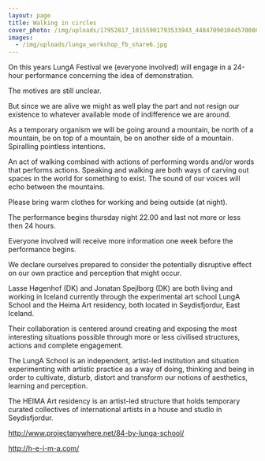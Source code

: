 ```yaml
---
layout: page
title: Walking in circles
cover_photo: /img/uploads/17952817_10155901793533943_4484709010445700860_n.jpg
images:
  - /img/uploads/lunga_workshop_fb_share6.jpg
---
```

On this years LungA Festival we (everyone involved) will engage in a 24-hour performance concerning the idea of demonstration.

The motives are still unclear.

But since we are alive we might as well play the part and not resign our existence to whatever available mode of indifference we are around.

As a temporary organism we will be going around a mountain, be north of a mountain, be on top of a mountain, be on another side of a mountain. Spiralling pointless intentions.

An act of walking combined with actions of performing words and/or words that performs actions. Speaking and walking are both ways of carving out spaces in the world for something to exist. The sound of our voices will echo between the mountains.

Please bring warm clothes for working and being outside (at night).

The performance begins thursday night 22.00 and last not more or less then 24 hours.

Everyone involved will receive more information one week before the performance begins.

We declare ourselves prepared to consider the potentially disruptive effect on our own practice and perception that might occur.

Lasse Høgenhof (DK) and Jonatan Spejlborg (DK) are both living and working in Iceland currently through the experimental art school LungA School and the Heima Art residency, both located in Seydisfjordur, East Iceland.

Their collaboration is centered around creating and exposing the most interesting situations possible through more or less civilised structures, actions and complete engagement.

The LungA School is an independent, artist-led institution and situation experimenting with artistic practice as a way of doing, thinking and being in order to cultivate, disturb, distort and transform our notions of aesthetics, learning and perception.

The HEIMA Art residency is an artist-led structure that holds temporary curated collectives of international artists in a house and studio in Seydisfjordur.

<http://www.projectanywhere.net/84-by-lunga-school/>

<http://h-e-i-m-a.com/>
